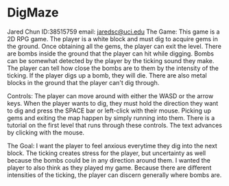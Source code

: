 # DigMaze
Jared Chun
ID:38515759
email: jaredsc@uci.edu
The Game:
This game is a 2D RPG game.  The player is a white block and must dig to acquire gems in the ground.  Once obtaining all the gems, the player can exit the level.  There are bombs inside the ground that the player can hit while digging.  Bombs can be somewhat detected by the player by the ticking sound they make.  The player can tell how close the bombs are to them by the intensity of the ticking.  If the player digs up a bomb, they will die.  There are also metal blocks in the ground that the player can't dig through.

Controls:
The player can move around with either the WASD or the arrow keys.  When the player wants to dig, they must hold the direction they want to dig and press the SPACE bar or left-click with their mouse.  Picking up gems and exiting the map happen by simply running into them.  There is a tutorial on the first level that runs through these controls.  The text advances by clicking with the mouse.

The Goal:
I want the player to feel anxious everytime they dig into the next block.  The ticking creates stress for the player, but uncertainty as well because the bombs could be in any direction around them.  I wanted the player to also think as they played my game.  Because there are different intensities of the ticking, the player can discern generally where bombs are. 
